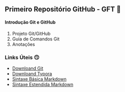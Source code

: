 ## Primeiro Repositório GitHub - GFT :facepunch:

#### **Introdução Git e GitHub** 

1. Projeto Git/GitHub
2. Guia de Comandos Git
3. Anotações



### Links Úteis :upside_down_face:

- [Downloand Git](https://git-scm.com/downloads)
- [Downloand Typora](https://typora.io/)
- [Sintaxe Básica Markdown](https://www.markdownguide.org/basic-syntax/)
- [Sintaxe Estendida Markdown](https://www.markdownguide.org/extended-syntax/)
